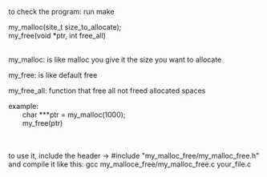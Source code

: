 
to check the program:
	run make
	
my_malloc(site_t size_to_allocate); </br>
my_free(void *ptr, int free_all)

</br>
my_malloc: is like malloc you give it the size you want to allocate 
	
my_free:   is like default free
	
my_free_all: function that free all not freed allocated spaces

example:</br>
&emsp;&emsp;char ***ptr = my_malloc(1000);</br>
&emsp;&emsp;my_free(ptr)

</br></br>
to use it,
include the header -> #include "my_malloc_free/my_malloc_free.h"
and compile it like this: gcc my_malloce_free/my_malloc_free.c your_file.c
